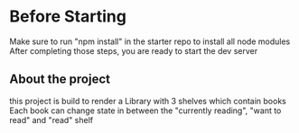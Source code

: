 # Before Starting
Make sure to run "npm install" in the starter repo to install all node modules
After completing those steps, you are ready to start the dev server

## About the project
this project is build to render a Library with 3 shelves which contain books
Each book can change state in between the "currently reading", "want to read" and "read" shelf
